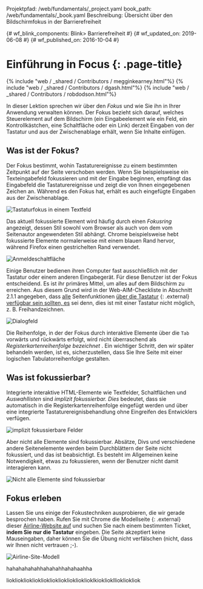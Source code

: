 Projektpfad: /web/fundamentals/_project.yaml book_path: /web/fundamentals/_book.yaml Beschreibung: Übersicht über den Bildschirmfokus in der Barrierefreiheit

{# wf_blink_components: Blink> Barrierefreiheit #} {# wf_updated_on: 2019-06-08 #} {# wf_published_on: 2016-10-04 #}

# Einführung in Focus {: .page-title}

{% include "web / _shared / Contributors / megginkearney.html"%} {% include "web / _shared / Contributors / dgash.html"%} {% include "web / _shared / Contributors / robdodson.html"%}

In dieser Lektion sprechen wir über den *Fokus* und wie Sie ihn in Ihrer Anwendung verwalten können. Der Fokus bezieht sich darauf, welches Steuerelement auf dem Bildschirm (ein Eingabeelement wie ein Feld, ein Kontrollkästchen, eine Schaltfläche oder ein Link) derzeit Eingaben von der Tastatur und aus der Zwischenablage erhält, wenn Sie Inhalte einfügen.

## Was ist der Fokus?

Der Fokus bestimmt, wohin Tastaturereignisse zu einem bestimmten Zeitpunkt auf der Seite verschoben werden. Wenn Sie beispielsweise ein Texteingabefeld fokussieren und mit der Eingabe beginnen, empfängt das Eingabefeld die Tastaturereignisse und zeigt die von Ihnen eingegebenen Zeichen an. Während es den Fokus hat, erhält es auch eingefügte Eingaben aus der Zwischenablage.

![Tastaturfokus in einem Textfeld](../imgs/keyboard-focus.png)

Das aktuell fokussierte Element wird häufig durch einen *Fokusring* angezeigt, dessen Stil sowohl vom Browser als auch von dem vom Seitenautor angewendeten Stil abhängt. Chrome beispielsweise hebt fokussierte Elemente normalerweise mit einem blauen Rand hervor, während Firefox einen gestrichelten Rand verwendet.

![Anmeldeschaltfläche](../imgs/sign-up.png)

Einige Benutzer bedienen ihren Computer fast ausschließlich mit der Tastatur oder einem anderen Eingabegerät. Für diese Benutzer ist der Fokus entscheidend. Es ist ihr primäres Mittel, um alles auf dem Bildschirm zu erreichen. Aus diesem Grund wird in der Web-AIM-Checkliste in Abschnitt 2.1.1 angegeben, dass [alle](https://webaim.org/standards/wcag/checklist#sc2.1.1) Seitenfunktionen [über die Tastatur](https://webaim.org/standards/wcag/checklist#sc2.1.1) {: .external} [verfügbar sein sollten, es](https://webaim.org/standards/wcag/checklist#sc2.1.1) sei denn, dies ist mit einer Tastatur nicht möglich, z. B. Freihandzeichnen.

![Dialogfeld ](../imgs/system-prefs2.png)

Die Reihenfolge, in der der Fokus durch interaktive Elemente über die `Tab` vorwärts und rückwärts erfolgt, wird nicht überraschend als *Registerkartenreihenfolge bezeichnet* . Ein wichtiger Schritt, den wir später behandeln werden, ist es, sicherzustellen, dass Sie Ihre Seite mit einer logischen Tabulatorreihenfolge gestalten.

## Was ist fokussierbar?

Integrierte interaktive HTML-Elemente wie Textfelder, Schaltflächen und *Auswahllisten* sind *implizit fokussierbar. Dies* bedeutet, dass sie automatisch in die Registerkartenreihenfolge eingefügt werden und über eine integrierte Tastaturereignisbehandlung ohne Eingreifen des Entwicklers verfügen.

![implizit fokussierbare Felder](../imgs/implicitly-focused.png)

Aber nicht alle Elemente sind fokussierbar. Absätze, Divs und verschiedene andere Seitenelemente werden beim Durchblättern der Seite nicht fokussiert, und das ist beabsichtigt. Es besteht im Allgemeinen keine Notwendigkeit, etwas zu fokussieren, wenn der Benutzer nicht damit interagieren kann.

![Nicht alle Elemente sind fokussierbar](../imgs/not-all-elements.png)

## Fokus erleben

Lassen Sie uns einige der Fokustechniken ausprobieren, die wir gerade besprochen haben. Rufen Sie mit Chrome die Modellseite {: .external} dieser [Airline-Website auf](http://udacity.github.io/ud891/lesson2-focus/01-basic-form/) und suchen Sie nach einem bestimmten Ticket, **indem Sie nur die Tastatur** eingeben. Die Seite akzeptiert keine Mauseingaben, daher können Sie die Übung nicht verfälschen (nicht, dass wir Ihnen nicht vertrauen ;-).

![Airline-Site-Modell](../imgs/airlinesite2.png)

hahahahahahhahahahhahahaahha

lioklioklioklioklioklioklioklioklioklioklkioklioklliokliokliok
